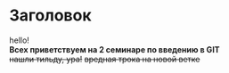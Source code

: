# Заголовок
hello!  
**Всех приветствуем на 2 семинаре по введению в GIT**  
~~нашли тильду, ура!~~
~~вредная трока на новой ветке~~

